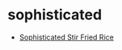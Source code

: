 # sophisticated

 * [Sophisticated Stir Fried Rice](index/s/sophisticated-stir-fried-rice-2009.json)
